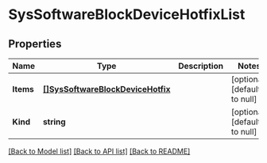 # SysSoftwareBlockDeviceHotfixList

## Properties
Name | Type | Description | Notes
------------ | ------------- | ------------- | -------------
**Items** | [**[]SysSoftwareBlockDeviceHotfix**](sys_software_blockDeviceHotfix.md) |  | [optional] [default to null]
**Kind** | **string** |  | [optional] [default to null]

[[Back to Model list]](../README.md#documentation-for-models) [[Back to API list]](../README.md#documentation-for-api-endpoints) [[Back to README]](../README.md)



